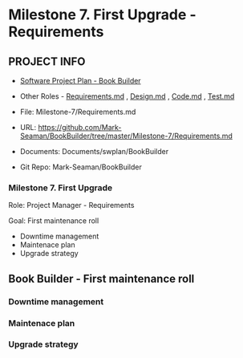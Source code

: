 # Milestone 7. First Upgrade - Requirements


## PROJECT INFO

* [Software Project Plan - Book Builder](../Index.md)

* Other Roles - [Requirements.md](Requirements.md)
, [Design.md](Design.md)
, [Code.md](Code.md)
, [Test.md](Test.md)



* File: Milestone-7/Requirements.md

* URL: https://github.com/Mark-Seaman/BookBuilder/tree/master/Milestone-7/Requirements.md

* Documents: Documents/swplan/BookBuilder

* Git Repo: Mark-Seaman/BookBuilder




### Milestone 7. First Upgrade



Role: Project Manager - Requirements

Goal: First maintenance roll

* Downtime management
* Maintenace plan
* Upgrade strategy



## Book Builder - First maintenance roll



### Downtime management


### Maintenace plan


### Upgrade strategy
